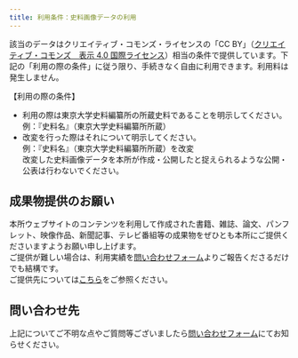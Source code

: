 ```yaml
---
title: 利用条件：史料画像データの利用
---
```



該当のデータはクリエイティブ・コモンズ・ライセンスの「CC BY」（[クリエイティブ・コモンズ　表示 4.0 国際ライセンス](https://creativecommons.org/licenses/by/4.0/deed.ja)）相当の条件で提供しています。下記の「利用の際の条件」に従う限り、手続きなく自由に利用できます。利用料は発生しません。

【利用の際の条件】

* 利用の際は東京大学史料編纂所の所蔵史料であることを明示してください。  例：『史料名』（東京大学史料編纂所所蔵）
* 改変を行った際はそれについて明示してください。<br/>例：『史料名』（東京大学史料編纂所所蔵）を改変<br/>改変した史料画像データを本所が作成・公開したと捉えられるような公開・公表は行わないでください。

<h2 class="h03 mt2">成果物提供のお願い</h2>


本所ウェブサイトのコンテンツを利用して作成された書籍、雑誌、論文、パンフレット、映像作品、新聞記事、テレビ番組等の成果物をぜひとも本所にご提供くださいますようお願い申し上げます。<br/>
ご提供が難しい場合は、利用実績を[問い合わせフォーム](../inquiry)よりご報告くださるだけでも結構です。<br/>
ご提供先については[こちら](https://www.hi.u-tokyo.ac.jp/library/contact)をご参照ください。

<h2 class="h03 mt2">問い合わせ先</h2>

上記についてご不明な点やご質問等ございましたら[問い合わせフォーム](../inquiry)にてお知らせください。